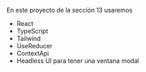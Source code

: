 En este proyecto de la sección 13 usaremos 
- React
- TypeScript
- Tailwind
- UseReducer 
- ContextApi
- Headless UI para tener una ventana modal

